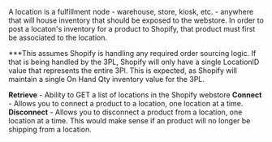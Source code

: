A location is a fulfillment node - warehouse, store, kiosk, etc. - anywhere that will house inventory that should be exposed to the webstore.  In order to post a locaton's inventory for a product to Shopify, that product must first be associated to the location.

***This assumes Shopify is handling any required order sourcing logic.  If that is being handled by the 3PL, Shopify will only have a single LocationID value that represents the entire 3Pl.  This is expected, as Shopify will maintain a single On Hand Qty inventory value for the 3PL.

<b>Retrieve</b> - Ability to GET a list of locations in the Shopify webstore
<b>Connect</b> - Allows you to connect a product to a location, one location at a time.
<b>Disconnect</b> - Allows you to disconnect a product from a location, one location at a time.  This would make sense if an product will no longer be shipping from a location.

